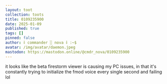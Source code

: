 ```yaml
---
layout: toot
collection: toots
title: 0109235900
date: 2025-01-09
published: true
tags: []
pinned: false
author: ⸸ commander ░ nova ⸸ :~$
avatar: /img/avatar/daemon.jpeg
mastodon: https://mastodon.online/@cmdr_nova/0109235900
---
```


it looks like the beta firestorm viewer is causing my PC issues, in that it's constantly trying to initialize the fmod voice every single second and failing lol
